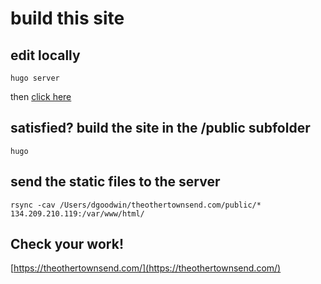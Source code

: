 # build this site

## edit locally

`hugo server`

then [click here](http://localhost:1313/)

## satisfied? build the site in the /public subfolder

`hugo`

## send the static files to the server

`rsync -cav /Users/dgoodwin/theothertownsend.com/public/* 134.209.210.119:/var/www/html/`

## Check your work!

[https://theothertownsend.com/](https://theothertownsend.com/)
